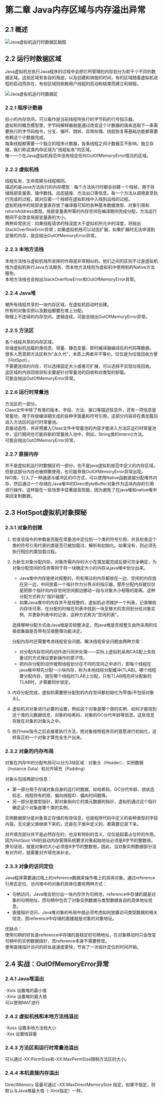 # 第二章 Java内存区域与内存溢出异常

## 2.1 概述
![Java虚拟机运行时数据区脑图](images/Java内存区域.png)

## 2.2 运行时数据区域

Java虚拟机在执行Java程序的过程中会把它所管理的内存划分为若干个不同的数据区域。这些区域有各自的用途，以及创建和销毁的时间，有的区域随着虚拟机进程的启动而存在，有些区域则依赖用户线程的启动和结束而建立和销毁。

![Java虚拟机运行时数据区](images/jvm运行时数据区域.png)

### 2.2.1 程序计数器

较小的内存空间，可以看作是当前线程所执行的字节码的行号指示器。  
虚拟机的概念模型里，字节码解释器就是通过改变这个计数器的值来选取下一条需要执行的字节码指令，分支、循环、跳转、异常处理、线程恢复等基础功能都需要依赖这个计数器完成。  
每条线程都需要一个独立的程序计数器，各条线程之间计数器互不影响，独立存储，我们称这类内存区域为"线程私有"的区域。  
唯一一个在Java虚拟机规范中没有规定任何OutOfMemoryError情况的区域。

### 2.2.2 虚拟机栈

线程私有，生命周期与线程相同。  
描述的是Java方法执行的内存模型：每个方法执行时都会创建一个栈帧，用于存储局部变量表、操作数栈、动态链接、方法出口等信息。每一个方法从调用直至执行完成的过程，就对应着一个栈帧在虚拟机栈中入栈到出栈的过程。  
虚拟机栈中的局部变量表存放了编译器可知的各种基本数据类型、对象引用和returnAddress类型。局部变量表所需的内存空间在编译期间完成分配，方法运行期间不会改变局部变量表的大小。  
两种异常状况：如果线程请求的栈深度大于虚拟机所允许的深度，将抛出StackOverflowError异常；如果虚拟机栈可以动态扩展，如果扩展时无法申请到足够的内存，就会抛出OutOfMemoryError异常。

### 2.2.3 本地方法栈

本地方法栈与虚拟机栈所发挥的作用是非常相似的。他们之间的区别不过是虚拟机栈为虚拟机执行Java方法服务，而本地方法栈则为虚拟机中使用到的Native方法服务。  
本地方法栈也会抛出StackOverflowError和OutOfMemoryError异常。

### 2.2.4 Java堆

被所有线程共享的一块内存区域，在虚拟机启动时创建。  
所有的对象实例以及数组都要在堆上分配。  
物理上不连续的内存空间，逻辑连续。可能会抛出OutOfMemoryError异常。

### 2.2.5 方法区

各个线程共享的内存区域。  
存储虚拟机加载的类信息、常量、静态变量、即时编译器编译后的代码等数据。  
很多人愿意把方法区称为"永久代"，本质上两者并不等价。仅仅是为垃圾回收方便（HotSpot）。  
不需要连续的内存，可以选择固定大小或者可扩展，可以选择不实现垃圾回收。  
这区域的内存回收目标主要是针对常量池的回收和对类型的卸载。  
可能会抛出OutOfMemoryError异常。

### 2.2.6 运行时常量池

方法区的一部分。  
Class文件中除了有类的版本、字段、方法、接口等描述信息外，还有一项信息是常量池，用于存放编译期生成的各种字面量和符号引用，这部分内容将在类加载后进入方法区的运行时常量池。  
具备动态性，并非预置入Class文件中常量池的内容才能进入方法区运行时常量池中，运行期间也可能将新的常量放入池中，例如，String类的intern()方法。  
可能会抛出OutOfMemoryError异常。

### 2.2.7 直接内存

并不是虚拟机运行时数据区的一部分，也不是java虚拟机规范中定义的内存区域。但是这部分内存也被频繁使用，也可能导致OutOfMemoryError异常出现。  
NIO类，引入了一种通道与缓冲区的IO方式，可以使用Native函数直接分配堆外内存，然后通过一个存储在Java堆中的DirectByteBuffer对象作为这块内存的引用进行操作。这样能在一些场景中显著提高性能，因为避免了在java堆和native堆中来回复制数据。  

## 2.3 HotSpot虚拟机对象探秘

### 2.3.1 对象的创建

1. 检查该指令的参数是否能在常量池中定位到一个类的符号引用，并且检查这个类的符号引用代表的类是否已被加载过、解析和初始化。如果没有，则必须先执行相应的类加载过程。  
2. 为新生对象分配内存。对象所需内存的大小在类加载完成后便可完全确定，为对象分配空间的任务等同于将一块确定大小的内存从java堆中划分出来。
    + Java堆中内存是绝对规整的，所有用过的内存都放在一边，空闲的内存放在另一边，中间放着一个指针作为分界点的指示器，那所分配内存就仅仅是把那个指针向内存空闲空间那边挪动一段与对象大小相等的距离。这种分配方式称为"指针碰撞"。
    + 如果Java堆中的内存并不是规整的，虚拟机必须维护一个列表，记录哪些内存块可用，在分配的时候在列表中找到一块足够大的空间划分给对象实例，并更新列表中的记录，这种方式称为"空闲列表"。  
    
    选择哪种分配方式由Java堆是否规整决定，而java堆是否规整又由所采用的垃圾收集器是否带有压缩整理功能决定。  
    
    分配内存时还需要考虑线程安全问题。解决线程安全问题由两种方案：
    
    + 对分配内存空间的动作进行同步处理——实际上虚拟机采用CAS配上失败重试的方式保证更新操作的原子性。
    + 把内存分配的动作按照线程划分在不同的空间之中进行，即每个线程在java堆中预先分配一小块内存，称为本地线程分配缓冲(TLAB)。哪个线程要分配内存，就在哪个线程的TLAB上分配，只有TLAB用完并分配新的TLAB时，才需要同步锁定。
3. 内存分配完成，虚拟机需要把分配到的内存空间都初始化为零值(不包括对象头)。
4. 虚拟机对对象进行必要的设置，例如这个对象是哪个类的实例、如何才能找到这个类的元数据信息、对象的哈希码、对象的GC分代年龄等信息。这些信息存放在对象的对象头之中。
5. 执行new指令之后会接着执行<init>方法，把对象按照程序员的意愿进行初始化，这样真正的一个对象才算完全生产出来。

### 2.3.2 对象的内存布局

对象在内存中的分配布局可以分为3块区域：对象头（Header）、实例数据（Instance Data）和对齐填充（Padding）

对象头包括两部分信息：
+ 第一部分用于存储对象自身的运行时数据，如哈希码、GC分代年龄、锁状态标志、线程持有的锁、偏向线程ID、偏向时间戳等。
+ 另一部分是类型指针，即对象指向它的类元数据的指针，虚拟机通过这个指针确定这个对象是哪个类的实例。

实例数据部分是对象真正存储的有效信息，也是程序代码中定义的各种类型的字段内容。无论是父类继承下来的，还是在子类中定义的，都需要记录下来。

对齐填充部分并不是必然存在的，也没有特别的含义，仅仅是起着占位符的作用。因为HotSpot VM的自动内存管理系统要求对象起始地址必须是8字节的整数倍，换句话说，就是对象的大小必须是8字节的整数倍，因此，当对象实例数据部分没有对齐时，就需要对齐填充来补全。

### 2.3.3 对象的访问定位

Java程序需要通过栈上的reference数据来操作堆上的具体对象。通过reference引用去定位、访问堆中的对象的具体位置有两种方式：
+ 句柄访问，Java堆会划分出一块内存作为句柄池，reference中存储的就是对象的句柄地址，而句柄中包含了对象实例数据与类型数据各自的具体地址信息。
+ 直接指针访问，Java堆对象的布局中就必须考虑如何放置访问类型数据的相关信息，而reference中存储的直接就是对象的对象地址。

优缺点：  
使用句柄的好处是reference中存储的是稳定的句柄地址，在对象移动时只会改变句柄中的实例数据指针，而reference本身不需要修改。  
使用直接指针访问的好处是速度更快，节省了一次指针定位的时间开销。

## 2.4 实战：OutOfMemoryError异常

### 2.4.1 Java堆溢出

-Xms 设置堆的最小值  
-Xmx 设置堆的最大值  
可以使用MAT进行


### 2.4.2 虚拟机栈和本地方法栈溢出

-Xoss 设置本地方法栈大小  
-Xss 设置栈容量  

### 2.4.3 方法区和运行时常量池溢出

可以通过-XX:PermSize和-XX:MaxPermSize限制方法区的大小。  

### 2.4.4 本机直接内存溢出

DirectMemory 容量可通过 -XX:MaxDirectMemorySize 指定，如果不指定，则默认与Java堆最大值（-Xmx指定）一样。






